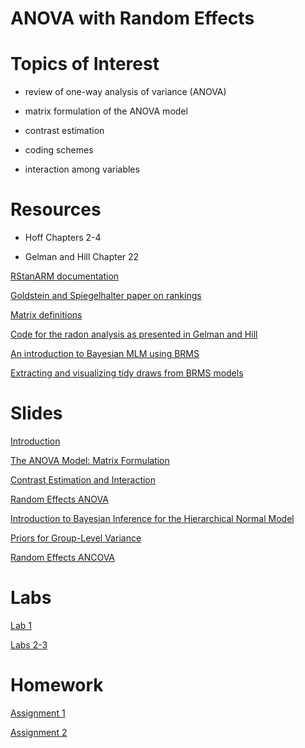ANOVA with Random Effects
================

# Topics of Interest

-   review of one-way analysis of variance (ANOVA)

-   matrix formulation of the ANOVA model

-   contrast estimation

-   coding schemes

-   interaction among variables

# Resources

-   Hoff Chapters 2-4

-   Gelman and Hill Chapter 22

[RStanARM
documentation](https://mc-stan.org/users/documentation/case-studies/tutorial_rstanarm.html)

[Goldstein and Spiegelhalter paper on
rankings](https://www.bristol.ac.uk/media-library/sites/cmm/migrated/documents/statistical-issues-for-league-tables1.pdf)

[Matrix
definitions](https://onlinecourses.science.psu.edu/statprogram/reviews/matrix-algebra/definitions)

[Code for the radon analysis as presented in Gelman and
Hill](http://www.stat.columbia.edu/~gelman/arm/examples/radon/radon_chap12.R)

[An introduction to Bayesian MLM using
BRMS](https://www.barelysignificant.com/pdf/2018_Nalborczyk_etal_preprint.pdf)

[Extracting and visualizing tidy draws from BRMS
models](https://mjskay.github.io/tidybayes/articles/tidy-brms.html)

# Slides

[Introduction](decks/intro_deck.html)

[The ANOVA Model: Matrix Formulation](decks/anova_01_deck.html)

[Contrast Estimation and Interaction](decks/anova_02_deck.html)

[Random Effects ANOVA](decks/anova_03_deck.html)

[Introduction to Bayesian Inference for the Hierarchical Normal
Model](decks/anova_04_deck.html)

[Priors for Group-Level Variance](decks/anova_05_deck.html)

[Random Effects ANCOVA](decks/ancova_01_deck.html)

# Labs

[Lab 1](labs/lab1.html)

[Labs 2-3](labs/lab2.html)

# Homework

[Assignment 1](homework/hw1.html)

[Assignment 2](homework/hw2.html)
